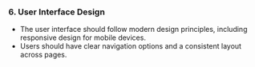 ### 6. User Interface Design
- The user interface should follow modern design principles, including responsive design for mobile devices.
- Users should have clear navigation options and a consistent layout across pages.
